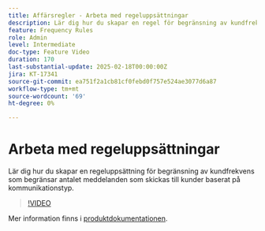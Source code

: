 ```yaml
---
title: Affärsregler - Arbeta med regeluppsättningar
description: Lär dig hur du skapar en regel för begränsning av kundfrekvens som begränsar antalet meddelanden som skickas till kunder baserat på kommunikationstyp i Adobe Journey Optimizer (AJO).
feature: Frequency Rules
role: Admin
level: Intermediate
doc-type: Feature Video
duration: 170
last-substantial-update: 2025-02-18T00:00:00Z
jira: KT-17341
source-git-commit: ea751f2a1cb81cf0febd0f757e524ae3077d6a87
workflow-type: tm+mt
source-wordcount: '69'
ht-degree: 0%

---
```



# Arbeta med regeluppsättningar

Lär dig hur du skapar en regeluppsättning för begränsning av kundfrekvens som begränsar antalet meddelanden som skickas till kunder baserat på kommunikationstyp.

>[!VIDEO](https://video.tv.adobe.com/v/3435531/?learn=on&enablevpops)

Mer information finns i [produktdokumentationen](https://experienceleague.adobe.com/sv/docs/journey-optimizer/using/configuration/rule-sets).
